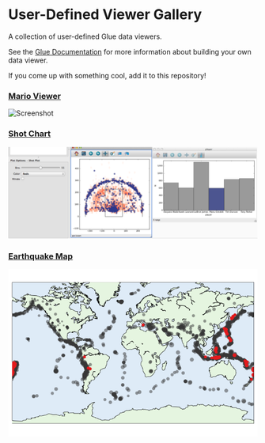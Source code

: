 # User-Defined Viewer Gallery


A collection of user-defined Glue data viewers.

See the [Glue Documentation](http://www.glueviz.org/en/latest/custom_viewer.html)
for more information about building your own data viewer.

If you come up with something cool, add it to this repository!

### [Mario Viewer](mario/)
![Screenshot](mario_viewer/fast_vs_slow.png)

### [Shot Chart](basketball_shotcharts/)
![Screenshot](basketball_shotcharts/screenshot.png)

### [Earthquake Map](earthquakes/)
![Screenshot](earthquakes/screenshot.png)
